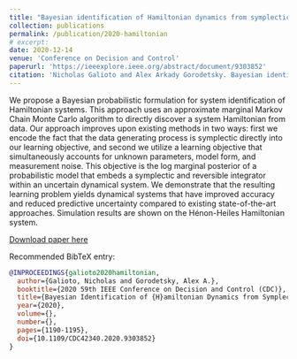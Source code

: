```yaml
---
title: "Bayesian identification of Hamiltonian dynamics from symplectic data"
collection: publications
permalink: /publication/2020-hamiltonian
# excerpt: 
date: 2020-12-14
venue: 'Conference on Decision and Control'
paperurl: 'https://ieeexplore.ieee.org/abstract/document/9303852'
citation: 'Nicholas Galioto and Alex Arkady Gorodetsky. Bayesian identification of Hamiltonian dynamics from symplectic data. In <i>2020 59th IEEE Conference on Decision and Control (CDC)</i>, pages 1190–1195. IEEE, 2020.'
---
```


We propose a Bayesian probabilistic formulation for system identification of Hamiltonian systems. This approach uses an approximate marginal Markov Chain Monte Carlo algorithm to directly discover a system Hamiltonian from data. Our approach improves upon existing methods in two ways: first we encode the fact that the data generating process is symplectic directly into our learning objective, and second we utilize a learning objective that simultaneously accounts for unknown parameters, model form, and measurement noise. This objective is the log marginal posterior of a probabilistic model that embeds a symplectic and reversible integrator within an uncertain dynamical system. We demonstrate that the resulting learning problem yields dynamical systems that have improved accuracy and reduced predictive uncertainty compared to existing state-of-the-art approaches. Simulation results are shown on the Hénon-Heiles Hamiltonian system.

[Download paper here](http://ngalioto.github.io/files/galioto2020hamiltonian.pdf)

Recommended BibTeX entry:
```bibtex
@INPROCEEDINGS{galioto2020hamiltonian,
  author={Galioto, Nicholas and Gorodetsky, Alex A.},
  booktitle={2020 59th IEEE Conference on Decision and Control (CDC)}, 
  title={Bayesian Identification of {H}amiltonian Dynamics from Symplectic Data}, 
  year={2020},
  volume={},
  number={},
  pages={1190-1195},
  doi={10.1109/CDC42340.2020.9303852}
}
```